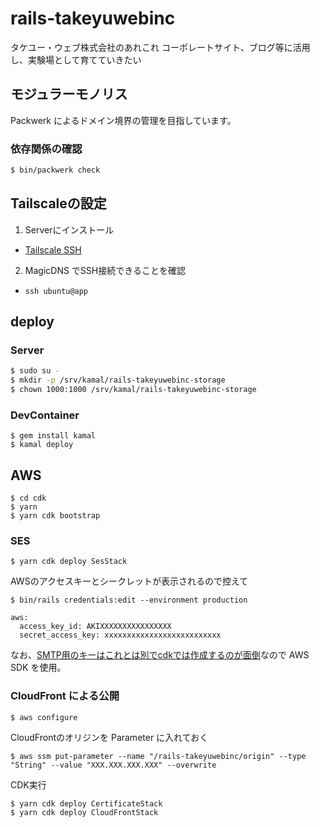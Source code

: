 # rails-takeyuwebinc

タケユー・ウェブ株式会社のあれこれ
コーポレートサイト、ブログ等に活用し、実験場として育てていきたい

## モジュラーモノリス
Packwerk によるドメイン境界の管理を目指しています。

### 依存関係の確認
```bash
$ bin/packwerk check
```

## Tailscaleの設定
1. Serverにインストール
  - [Tailscale SSH](https://tailscale.com/kb/1193/tailscale-ssh)
2. MagicDNS でSSH接続できることを確認
  - `ssh ubuntu@app`

## deploy

### Server
```bash
$ sudo su -
$ mkdir -p /srv/kamal/rails-takeyuwebinc-storage
$ chown 1000:1000 /srv/kamal/rails-takeyuwebinc-storage
```

### DevContainer
```
$ gem install kamal
$ kamal deploy
```

## AWS
```
$ cd cdk
$ yarn
$ yarn cdk bootstrap
```

### SES
```
$ yarn cdk deploy SesStack
```

AWSのアクセスキーとシークレットが表示されるので控えて

```
$ bin/rails credentials:edit --environment production
```

```
aws:
  access_key_id: AKIXXXXXXXXXXXXXXXX
  secret_access_key: xxxxxxxxxxxxxxxxxxxxxxxxxx
```

なお、[SMTP用のキーはこれとは別でcdkでは作成するのが面倒](https://stackoverflow.com/questions/69736117/how-can-i-generate-aws-ses-smtp-credentials-using-the-cdk)なので AWS SDK を使用。

### CloudFront による公開

```
$ aws configure
```

CloudFrontのオリジンを Parameter に入れておく

```
$ aws ssm put-parameter --name "/rails-takeyuwebinc/origin" --type "String" --value "XXX.XXX.XXX.XXX" --overwrite
```

CDK実行

```
$ yarn cdk deploy CertificateStack
$ yarn cdk deploy CloudFrontStack
```
